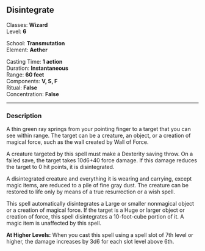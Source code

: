 ## Disintegrate

Classes: **Wizard**  
Level: **6**  

School: **Transmutation**  
Element: **Aether**  

Casting Time: **1 action**  
Duration: **Instantaneous**  
Range: **60 feet**  
Components: **V, S, F**  
Ritual: **False**  
Concentration: **False**  

------

### Description

A thin green ray springs from your pointing finger to a target that you can see within range. The target can be a creature, an object, or a creation of magical force, such as the wall created by Wall of Force.

A creature targeted by this spell must make a Dexterity saving throw. On a failed save, the target takes 10d6+40 force damage. If this damage reduces the target to 0 hit points, it is disintegrated.

A disintegrated creature and everything it is wearing and carrying, except magic items, are reduced to a pile of fine gray dust. The creature can be restored to life only by means of a true resurrection or a wish spell.

This spell automatically disintegrates a Large or smaller nonmagical object or a creation of magical force. If the target is a Huge or larger object or creation of force, this spell disintegrates a 10-foot-cube portion of it. A magic item is unaffected by this spell.

**At Higher Levels:** When you cast this spell using a spell slot of 7th level or higher, the damage increases by 3d6 for each slot level above 6th.